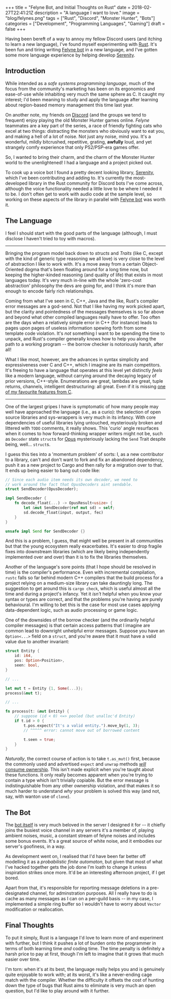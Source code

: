 +++
title = "Felyne Bot, and Initial Thoughts on Rust"
date = 2018-02-27T22:41:21Z
description = "A language I want to love."
image = "blog/felynes.png"
tags = ["Rust", "Discord", "Monster Hunter", "Bots"]
categories = ["Development", "Programming Languages", "Gaming"]
draft = false
+++

Having been bereft of a way to annoy my fellow Discord users (and itching to learn a new language), I've found myself experimenting with [Rust](https://www.rust-lang.org).
It's been fun and tiring writing [Felyne bot](https://github.com/FelixMcFelix/felyne-bot) in a new language, and I've gotten some more language experience by helping develop [Serenity](https://github.com/zeyla/serenity).

<!--more-->

## Introduction

While intended as a *safe systems programming language*, much of the focus from the community's marketing has been on its ergonomics and ease-of-use while inhabiting very much the same sphere as C.
It caught my interest; I'd been meaning to study and apply the language after learning about region-based memory management this time last year.

On another note, my friends on [Discord](https://discord.gg) (and the groups we tend to frequent) enjoy playing the old Monster Hunter games online.
*Felyne* teammates are a key part of the series, a race of friendly fighting cats who excel at two things: distracting the monsters who obviously want to eat you, and making a hell of a lot of noise.
Not just any noise, mind you.
It's a wonderful, mildly bitcrushed, repetitive, grating, **awfully** loud, and yet strangely comfy experience that only PS2/PSP-era games offer.

So, I wanted to bring their charm, and the charm of the Monster Hunter world to the unenlightened!
I had a language and a project picked out.

To cook up a voice bot I found a pretty decent looking library, [Serenity](https://github.com/zeyla/serenity), which I've been contributing and adding to.
It's currently the most-developed library in the Rust community for Discord bots I've come across, although the voice functionality needed a little love to be where I needed it to be.
I don't often get to work with audio code at the sample level, so working on these aspects of the library in parallel with [Felyne bot](https://github.com/FelixMcFelix/felyne-bot) was worth it.

## The Language

I feel I should start with the good parts of the language (although, I must disclose I haven't tried to toy with macros).

---

Bringing the program model back down to *structs* and *Traits* (like C, except with the kind of generic type reasoning we all love) is very close to the level of abstraction I like to work with.
It's a move away from a certain Object-Oriented dogma that's been floating around for a long time now, but keeping the higher-kinded reasoning (and quality of life) that exists in most languages today.
It's very much in-line with the whole 'zero-cost abstraction' philosophy the devs are going for, and I think it's more than enough to encode fairly rich relationships.

Coming from what I've seen in C, C++, Java and the like, Rust's compiler error messages are a god-send.
Not that I like having my work picked apart, but the clarity and pointedness of the messages themselves is so far above and beyond what other compiled languages really have to offer.
Too often are the days when a relatively simple error in C++ (for instance) leads to pages upon pages of useless information spewing forth from some template code violation.
It's *not* something I want to be spending the time to unpack, and Rust's compiler generally knows how to help you along the path to a working program -- the borrow checker is notoriously harsh, after all!

What I like most, however, are the advances in syntax simplicity and expressiveness over C and C++, which I imagine are its main competitors.
It's freeing to have a language that operates at this level yet distinctly *feels* like a modern language, without carrying around the decaying legacy of prior versions, C++-style.
Enumerations are great, lambdas are great, tuple returns, channels, intelligent destructuring: all great.
Even if it is missing [one of my favourite features from C](https://eli.thegreenplace.net/2011/02/15/array-initialization-with-enum-indices-in-c-but-not-c).

---

[//]: # (?? Issues? Infancy/abandomnent of libraries and sys-wrappers, language wants to fight you at every turn... Build times. Option access on structs, and the compiler not giving helpful messages.)

One of the largest gripes I have is symptomatic of how many people may well have approached the language (i.e., as a curio): the selection of open source libraries and sys-wrappers is very much in its infancy.
With core dependencies of useful libraries lying untouched, mysteriously broken and littered with `TODO` comments, it really shows.
This 'curio' angle resurfaces when it comes to how forward-thinking wrapper writers might not be, such as `Decoder` state `struct`s for [Opus](https://github.com/SpaceManiac/opus-rs) mysteriously lacking the `Send` Trait despite being, well... `struct`s.

I guess this ties into a 'momentum problem' of sorts: I, as a new contributor to a library, can't and don't want to fork and fix an abandoned dependency, push it as a new project to Cargo and then rally for a migration over to that.
It ends up being easier to bang out code like:

```rust
// Since each audio item needs its own decoder, we need to
// work around the fact that OpusDecoders aint sendable.
struct SendDecoder(OpusDecoder);

impl SendDecoder {
	fn decode_float(...) -> OpusResult<usize> {
		let &mut SendDecoder(ref mut sd) = self;
		sd.decode_float(input, output, fec)
	}
}

unsafe impl Send for SendDecoder {}
```

And this is a problem, I guess, that might well be present in all communities but that the young ecosystem really exacerbates.
It's easier to drop fragile fixes into downstream libraries (which are likely being independently implemented over and over) than it is to fix the libraries themselves.

Another of the language's sore points (that I hope should be resolved in time) is the compiler's performance.
Even with incremental compilation, `rustc` falls so far behind modern C++ compilers that the build process for a project relying on a medium-size library can take dauntingly long.
The suggestion to get around this is `cargo check`, which is useful almost all the time and during a project's infancy.
Yet it *isn't* helpful when you know your syntax or types are correct, and that the problems you're having are purely behavioural.
I'm willing to bet this is the case for most use cases applying data-dependent logic, such as audio processing or game logic.

One of the downsides of the borrow checker (and the ordinarily helpful compiler messages) is that certain access patterns that I imagine are common lead to downright unhelpful error messages.
Suppose you have an `Option<...>` field on a `struct`, and you're aware that it must have a valid value due to another invariant:

```rust
struct Entity {
	id: i64,
	pos: Option<Position>,
	seen: bool,
}

// ...

let mut t = Entity {1, Some(...)};
process(&mut t);

// ...

fn process(t: &mut Entity) {
	// suppose (id < 0) <=> pooled (but unalloc'd Entity)
	if t.id > 0 {
		t.pos.expect("It's a valid entity.").move_by(1, 3);
		// ^^^^^ error: cannot move out of borrowed content

		t.seen = true;
	}
}
```

*Naturally*, the correct course of action is to take `t.as_mut()` first, because the commonly used and advertised `expect` and `unwrap` methods [*will* consume ownership](https://doc.rust-lang.org/std/option/enum.Option.html#method.expect).
This isn't made explicit when you're taught about these functions.
It only really becomes apparent when you're trying to contain a type which isn't trivially copiable.
But the error message is indistinguishable from any other ownership violation, and that makes it so much harder to understand *why* your problem is solved this way (and not, say, with wanton use of `clone`).

## The Bot

The [bot itself](https://github.com/FelixMcFelix/felyne-bot) is very much beloved in the server I designed it for -- it chiefly joins the busiest voice channel in any servers it's a member of, playing ambient noises, music, a constant stream of felyne noises and includes some bonus events.
It's a great source of white noise, and it embodies our server's goofiness, in a way.

As development went on, I realised that I'd have been far better off modelling it as a *probabilistic finite automaton*, but given that most of what I've hacked together gets the job done I'm loath to change it unless inspiration strikes once more.
It'd be an interesting afternoon project, if I get bored.

Apart from that, it's responsible for reporting message deletions in a pre-designated channel, for adminstration purposes.
All I really have to do is cache as many messages as I can on a per-guild basis -- in my case, I implemented a simple ring buffer so I wouldn't have to worry about `Vector` modification or reallocation.

## Final Thoughts

To put it simply, Rust is a language I'd love to learn more of and experiment with further, but I think it pushes a lot of burden onto the programmer in terms of both learning time *and* coding time.
The time penalty is definitely a harsh price to pay at first, though I'm left to imagine that it grows that much easier over time.

I'm torn: when it's at its best, the language really helps you and is genuinely quite enjoyable to work with; at its worst, it's like a never-ending cage match with the compiler.
Whether the difficulty it offsets the cost of hunting down the type of bugs that Rust aims to eliminate is very much an open question, but I'd like to play around with it further.